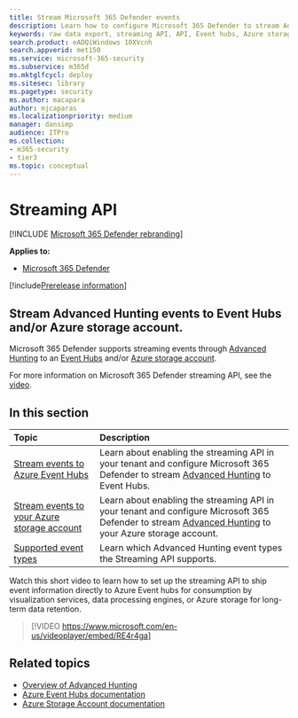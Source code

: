 ```yaml
---
title: Stream Microsoft 365 Defender events
description: Learn how to configure Microsoft 365 Defender to stream Advanced Hunting events to Event Hubs or Azure storage account
keywords: raw data export, streaming API, API, Event hubs, Azure storage, storage account, Advanced Hunting, raw data sharing
search.product: eADQiWindows 10XVcnh
search.appverid: met150
ms.service: microsoft-365-security
ms.subservice: m365d
ms.mktglfcycl: deploy
ms.sitesec: library
ms.pagetype: security
ms.author: macapara
author: mjcaparas
ms.localizationpriority: medium
manager: dansimp
audience: ITPro
ms.collection: 
- m365-security
- tier3
ms.topic: conceptual
---
```


# Streaming API

[!INCLUDE [Microsoft 365 Defender rebranding](../../includes/microsoft-defender.md)]

**Applies to:**
- [Microsoft 365 Defender](https://go.microsoft.com/fwlink/?linkid=2118804)

[!include[Prerelease information](../../includes/prerelease.md)]

## Stream Advanced Hunting events to Event Hubs and/or Azure storage account.

Microsoft 365 Defender supports streaming events through [Advanced Hunting](../defender/advanced-hunting-overview.md) to an [Event Hubs](/azure/event-hubs/) and/or [Azure storage account](/azure/event-hubs/).

For more information on Microsoft 365 Defender streaming API, see the [video](https://www.microsoft.com/en-us/videoplayer/embed/RE4r4ga).

## In this section

Topic | Description
:---|:---
[Stream events to Azure Event Hubs](streaming-api-event-hub.md)| Learn about enabling the streaming API in your tenant and configure Microsoft 365 Defender to stream [Advanced Hunting](../defender/advanced-hunting-overview.md) to Event Hubs.
[Stream events to your Azure storage account](streaming-api-storage.md)| Learn about enabling the streaming API in your tenant and configure Microsoft 365 Defender to stream [Advanced Hunting](advanced-hunting-overview.md) to your Azure storage account.
[Supported event types](supported-event-types.md) | Learn which Advanced Hunting event types the Streaming API supports.

Watch this short video to learn how to set up the streaming API to ship event information directly to Azure Event hubs for consumption by visualization services, data processing engines, or Azure storage for long-term data retention.  
> [!VIDEO https://www.microsoft.com/en-us/videoplayer/embed/RE4r4ga]

## Related topics
- [Overview of Advanced Hunting](../defender/advanced-hunting-overview.md)
- [Azure Event Hubs documentation](/azure/event-hubs/)
- [Azure Storage Account documentation](/azure/storage/common/storage-account-overview)
